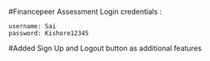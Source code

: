 #Financepeer Assessment
Login credentials : 
    
    username: Sai
    password: Kishore12345

#Added Sign Up and Logout button as additional features
